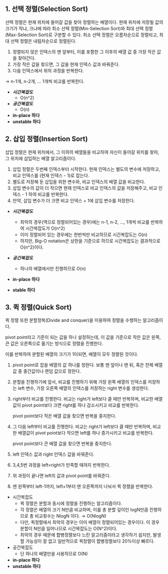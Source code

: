 ## 1. 선택 정렬(Selection Sort)

선택 정렬은 현재 위치에 들어갈 값을 찾아 정렬하는 배열이다. 현재 위치에 저장될 값의 크기가 작냐, 크냐에 따라 최소 선택 정렬(Min-Selection Sort)와 최대 선택 정렬(Max-Selection Sort)로 구분할 수 있다. 최소 선택 정렬은 오름차순으로 정렬되고, 최대 선택 정렬은 내림차순으로 정렬된다.

1. 정렬되지 않은 인덱스의 맨 앞부터, 이를 포함한 그 이후의 배열 값 중 가장 작은 값을 찾아간다.
2. 가장 작은 값을 찾으면, 그 값을 현재 인덱스 값과 바꿔준다.
3. 다음 인덱스에서 위의 과정을 반복한다.

→ n-1개, n-2개, ... 1개씩 비교를 반복한다.

- **_시간복잡도_**
  - O(n^2)
- **_공간복잡도_**
  - O(n)
- **in-place 하다**
- **unstable 하다**

## 2. 삽입 정렬(Insertion Sort)

삽입 정렬은 현재 위치에서, 그 이하의 배열들을 비교하여 자신이 들어갈 위치를 찾아, 그 위치에 삽입하는 배열 알고리즘이다.

1. 삽입 정렬은 두번째 인덱스부터 시작한다. 현재 인덱스는 별도의 변수에 저장하고, 비교 인덱스를 (현재 인덱스 - 1)로 잡는다.
2. 별도로 저장해 둔 삽입을 위한 변수와, 비교 인덱스의 배열 값을 비교한다.
3. 삽입 변수의 값이 더 작으면 현재 인덱스로 비교 인덱스의 값을 저장해주고, 비교 인덱스 - 1 하여 비교를 반복한다.
4. 만약, 삽입 변수가 더 크면 비교 인덱스 + 1에 삽입 변수를 저장한다.

- **_시간복잡도_**

  - 최악의 경우(역으로 정렬되어있는 경우)에는 n-1, n-2, ..., 1개씩 비교를 반복하여 시간복잡도가 O(n^2)
  - 이미 정렬되어 있는 경우에는 한번씩만 비교하므로 시간복잡도는 O(n)
  - 하지만, Big-O notation은 상한을 기준으로 하므로 시간복잡도는 결과적으로 O(n^2)이다.

- **_공간복잡도_**
  - 하나의 배열에서만 진행하므로 O(n)
- **in-place 하다**
- **stable 하다**

## 3. 퀵 정렬(Quick Sort)

퀵 정렬 또한 분할정복(Divide and conquer)을 이용하여 정렬을 수행하는 알고리즘이다.

pivot point라고 기준이 되는 값을 하나 설정하는데, 이 값을 기준으로 작은 값은 왼쪽, 큰 값은 오른쪽으로 옮기는 방식으로 정렬을 진행한다.

이를 반복하여 분할된 배열의 크기가 1이되면, 배열이 모두 정렬된 것이다.

1. pivot point로 잡을 배열의 값 하나를 정한다. 보통 맨 앞이나 맨 뒤, 혹은 전체 배열 값 중 중간값이나 랜덤 값으로 정한다.
2. 분할을 진행하기에 앞서, 비교를 진행하기 위해 가장 왼쪽 배열의 인덱스를 저장하는 left 변수, 가장 오른쪽 배열의 인덱스를 저장하는 right 변수를 생성한다.
3. right부터 비교를 진행한다. 비교는 right가 left보다 클 때만 반복하며, 비교한 배열값이 pivot point보다 크면 right를 하나 감소시키고 비교를 반복한다.

   pivot point보다 작은 배열 값을 찾으면 반복을 중지한다.

4. 그 다음 left부터 비교를 진행한다. 비교는 right가 left보다 클 때만 반복하며, 비교한 배열값이 pivot point보다 작으면 left를 하나 증가시키고 비교를 반복한다.

   pivot point보다 큰 배열 값을 찾으면 반복을 중지한다.

5. left 인덱스 값과 right 인덱스 값을 바꿔준다.
6. 3,4,5번 과정을 left<right가 만족할 때까지 반복한다.
7. 위 과정이 끝나면 left의 값과 pivot point를 바꿔준다.
8. 맨 왼쪽부터 left-1까지, left+1부터 맨 오른쪽까지 나눠서 퀵 정렬을 반복한다.

- 시간복잡도
  - 퀵 정렬은 분할과 동시에 정렬을 진행하는 알고리즘이다.
  - 각 정렬은 배열의 크기 N만큼 비교하며, 이를 총 분할 깊이인 logN만큼 진행하므로 총 비교횟수는 NlogN 이다. → O(NlogN)
  - 다만, 퀵정렬에서 최악의 경우는 이미 배열이 정렬되어있는 경우이다. 이 경우 분할이 N만큼 일어나므로 시간복잡도는 O(N^2)이다.
  - 최악의 경우 때문에 합병정렬보다 느린 알고리즘이라고 생각하기 쉽지만, 발생할 가능성이 잘 없고 일반적으로 퀵정렬이 합병정렬보다 20%이상 빠르다.
- 공간복잡도
  - 단 하나의 배열만을 사용하므로 O(N)
- **in-place 하다**
- **unstable 하다**
